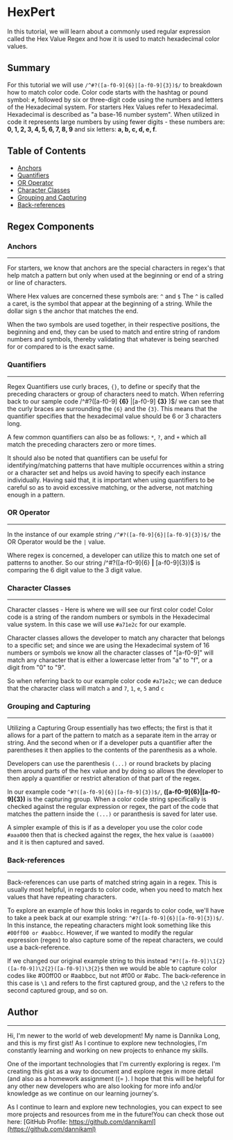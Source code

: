 # **HexPert**

In this tutorial, we will learn about a commonly used regular expression called the Hex Value Regex and how it is used to match hexadecimal color values. 

## **Summary**

For this tutorial we will use `/^#?([a-f0-9]{6}|[a-f0-9]{3})$/` to breakdown how to match color code. Color code starts with the hashtag or pound symbol: `#`, followed by six or three-digit code using the numbers and letters of the Hexadecimal system. For starters Hex Values refer to Hexadecimal. Hexadecimal is described as "a base-16 number system". When utilized in code it represents large numbers by using fewer digits - these numbers are: **0, 1, 2, 3, 4, 5, 6, 7, 8, 9** and six letters: **a, b, c, d, e, f**. 

## Table of Contents

- [Anchors](#anchors)
- [Quantifiers](#quantifiers)
- [OR Operator](#or-operator)
- [Character Classes](#character-classes)
- [Grouping and Capturing](#grouping-and-capturing)
- [Back-references](#back-references)

## Regex Components

### **Anchors**
***
For starters, we know that anchors are the special characters in regex's that help match a pattern but only when used at the beginning or end of a string or line of characters. 

Where Hex values are concerned these symbols are: `^` and `$` 
The `^` is called a caret, is the symbol that appear at the beginning of a string. 
While the dollar sign `$` the anchor that matches the end. 

When the two symbols are used together, in their respective positions, the beginning and end, they can be used to match and entire string of random numbers and symbols, thereby validating that whatever is being searched for or compared to is the exact same. 

### **Quantifiers**
***
Regex Quantifiers use curly braces, `{}`, to define or specify that the preceding characters or group of characters need to match. When referring back to our sample code /^#?([a-f0-9] **{6}** |[a-f0-9] **{3}** )$/ we can see that the curly braces are surrounding the `{6}` and the `{3}`. This means that the quantifier specifies that the hexadecimal value should be 6 or 3 characters long. 



A few common quantifiers can also be as follows: 
`*`, `?`, and `+` which all match the preceding characters zero or more times. 

It should also be noted that quantifiers can be useful for identifying/matching patterns that have multiple occurrences within a string or a character set and helps us avoid having to specify each instance individually. Having said that, it is important when using quantifiers to be careful so as to avoid excessive matching, or the adverse, not matching enough in a pattern. 


### **OR Operator**
***
In the instance of our example string `/^#?([a-f0-9]{6}|[a-f0-9]{3})$/` the OR Operator would be the `|` value. 

Where regex is concerned, a developer can utilize this to match one set of patterns to another. So our string /^#?([a-f0-9]{6} **|** [a-f0-9]{3})$ is comparing the 6 digit value to the 3 digit value. 

### **Character Classes**
***
Character classes - Here is where we will see our first color code! Color code is a string of the random numbers or symbols in the Hexadecimal value system. In this case we will use `#a71e2c` for our example. 

Character classes allows the developer to match any character that belongs to a specific set; and since we are using the Hexadecimal system of 16 numbers or symbols we know all the character classes of "[a-f0-9]" will match any character that is either a lowercase letter from "a" to "f", or a digit from "0" to "9". 

So when referring back to our example color code `#a71e2c`; we can deduce that the character class will match `a` and `7`, `1`, `e`, `5` and `c`


### **Grouping and Capturing**
***
Utilizing a Capturing Group essentially has two effects; the first is that it allows for a part of the pattern to match as a separate item in the array or string. And the second when or if a developer puts a quantifier after the parentheses it then applies to the contents of the parenthesis as a whole. 

Developers can use the parenthesis `(...)` or round brackets by placing them around parts of the hex value and by doing so allows the developer to then apply a quantifier or restrict alteration of that part of the regex.

In our example code `^#?([a-f0-9]{6}|[a-f0-9]{3})$/`, **([a-f0-9]{6}|[a-f0-9]{3})** is the capturing group. When a color code string specifically is checked against the regular expression or regex, the part of the code that matches the pattern inside the `(...)` or paranthesis is saved for later use. 

A simpler example of this is if as a developer you use the color code `#aaa000` then that is checked against the regex, the hex value is `(aaa000)` and it is then captured and saved.


### **Back-references**
***
Back-references can use parts of matched string again in a regex. This is usually most helpful, in regards to color code, when you need to match hex values that have repeating characters. 

To explore an example of how this looks in regards to color code, we'll have to take a peek back at our example string: `^#?([a-f0-9]{6}|[a-f0-9]{3})$/`. In this instance, the repeating characters might look something like this `#00ff00 or #aabbcc`. However, if we wanted to modify the regular expression (regex) to also capture some of the repeat characters, we could use a back-reference. 

If we changed our original example string to this instead `^#?([a-f0-9])\1{2}([a-f0-9])\2{2}([a-f0-9])\3{2}$` then we would be able to capture color codes like #00ff00 or #aabbcc, but not #f00 or #abc. The back-reference in this case is `\1` and refers to the first captured group, and the `\2` refers to the second captured group, and so on.


## **Author**
***
Hi, I'm newer to the world of web development! My name is Dannika Long, and this is my first gist! As I continue to explore new technologies, I'm constantly learning and working on new projects to enhance my skills.

One of the important technologies that I'm currently exploring is regex. I'm creating this gist as a way to document and explore regex in more detail (and also as a homework assignment ((=  ). I hope that this will be helpful for any other new developers who are also looking for more info and/or knowledge as we continue on our learning journey's. 

As I continue to learn and explore new technologies, you can expect to see more projects and resources from me in the future!You can check those out here: [GitHub Profile: https://github.com/dannikaml](https://github.com/dannikaml)